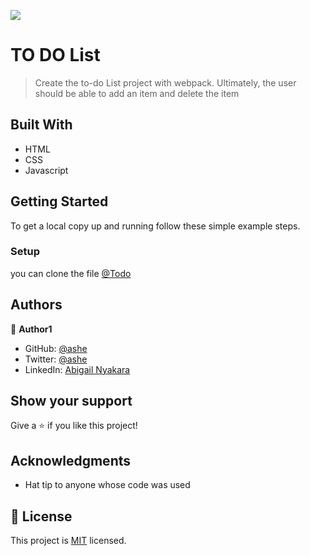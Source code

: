 ![](https://img.shields.io/badge/Microverse-blueviolet)

# TO DO List

> Create the to-do List project with webpack. Ultimately, the user should be able to add an item and delete the item 


## Built With

- HTML
- CSS
- Javascript

## Getting Started

To get a local copy up and running follow these simple example steps.

### Setup

you can clone the file [@Todo](https://github.com/Ashe546/todo_list)


## Authors

👤 **Author1**

- GitHub: [@ashe](https://github.com/ashe546)
- Twitter: [@ashe](https://twitter.com/ashenafi56)
- LinkedIn: [Abigail Nyakara](https://www.linkedin.com/in/ashe)


## Show your support

Give a ⭐️ if you like this project!

## Acknowledgments

- Hat tip to anyone whose code was used

## 📝 License

This project is [MIT](./MIT.md) licensed.

